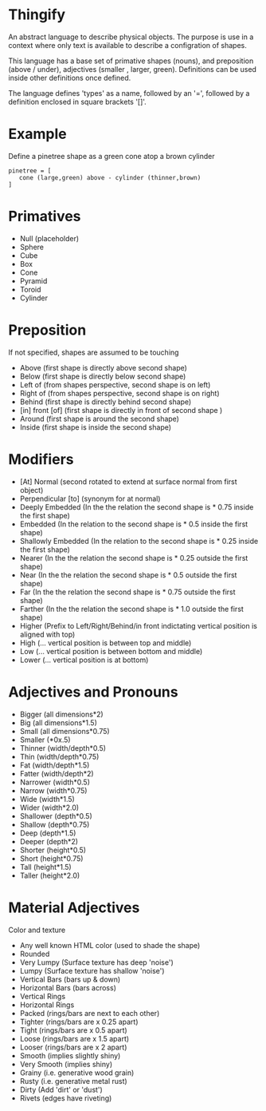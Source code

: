 # Thingify

An abstract language to describe physical objects.  The purpose is use in a context where only text is available to describe a configration of shapes.

This language has a base set of primative shapes (nouns), and preposition (above / under), adjectives (smaller , larger, green).  Definitions can be used inside other definitions once defined.

The language defines 'types' as a name, followed by an '=', followed by a definition enclosed in square brackets '[]'.

# Example

Define a pinetree shape as a green cone atop a brown cylinder

```
pinetree = [
   cone (large,green) above - cylinder (thinner,brown)
]
```

# Primatives

- Null (placeholder)
- Sphere
- Cube
- Box
- Cone
- Pyramid
- Toroid
- Cylinder

# Preposition

If not specified, shapes are assumed to be touching

- Above  (first shape is directly above second shape)
- Below  (first shape is directly below second shape)
- Left of (from shapes perspective, second shape is on left)
- Right of (from shapes perspective, second shape is on right)
- Behind (first shape is directly behind second shape)
- [in] front [of] (first shape is directly in front of second shape )
- Around (first shape is around the second shape)
- Inside (first shape is inside the second shape)

# Modifiers

- [At] Normal (second rotated to extend at surface normal from first object)
- Perpendicular [to] (synonym for at normal)
- Deeply Embedded (In the the relation the second shape is \* 0.75 inside the first shape)
- Embedded (In the relation to the second shape is \* 0.5 inside the first shape)
- Shallowly Embedded (In the relation to the second shape is \* 0.25 inside the first shape)
- Nearer (In the the relation the second shape is \* 0.25 outside the first shape)
- Near (In the the relation the second shape is \* 0.5 outside the first shape)
- Far (In the the relation the second shape is \* 0.75 outside the first shape)
- Farther (In the the relation the second shape is \* 1.0 outside the first shape)
- Higher (Prefix to Left/Right/Behind/in front indictating vertical position is aligned with top)
- High  (... vertical position is between top and middle)
- Low   (... vertical position is between bottom and middle)
- Lower (... vertical position is at bottom)

# Adjectives and Pronouns

- Bigger  (all dimensions\*2)
- Big     (all dimensions\*1.5)
- Small   (all dimensions\*0.75)
- Smaller (\*0x.5) 
- Thinner (width/depth\*0.5)
- Thin    (width/depth\*0.75) 
- Fat     (width/depth\*1.5)  
- Fatter  (width/depth\*2)
- Narrower  (width\*0.5) 
- Narrow   (width\*0.75) 
- Wide     (width\*1.5)
- Wider    (width\*2.0)
- Shallower  (depth\*0.5)
- Shallow    (depth\*0.75)
- Deep       (depth\*1.5)
- Deeper     (depth\*2)
- Shorter    (height\*0.5)
- Short    (height\*0.75)
- Tall     (height\*1.5)
- Taller   (height\*2.0)

# Material Adjectives

Color and texture

- Any well known HTML color (used to shade the shape)
- Rounded
- Very Lumpy (Surface texture has deep 'noise')
- Lumpy (Surface texture has shallow 'noise')
- Vertical Bars (bars up & down)
- Horizontal Bars (bars across)
- Vertical Rings
- Horizontal Rings
- Packed (rings/bars are next to each other)
- Tighter (rings/bars are x 0.25 apart)
- Tight (rings/bars are x 0.5 apart)
- Loose (rings/bars are x 1.5 apart)
- Looser (rings/bars are x 2 apart)
- Smooth (implies slightly shiny)
- Very Smooth (implies shiny)
- Grainy (i.e. generative wood grain)
- Rusty (i.e. generative metal rust)
- Dirty (Add 'dirt' or 'dust')
- Rivets (edges have riveting)









